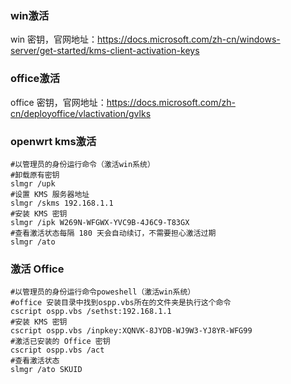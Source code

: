 <!--
 * @Author: 程英明
 * @Date: 2022-03-14 13:49:29
 * @LastEditTime: 2022-03-16 14:54:25
 * @LastEditors: 程英明
 * @Description: 
 * @FilePath: \doc-man\docs\os\win\activate.md
 * QQ:504875043@qq.com
-->
###
### win激活
win 密钥，官网地址：https://docs.microsoft.com/zh-cn/windows-server/get-started/kms-client-activation-keys
### office激活
office 密钥，官网地址：https://docs.microsoft.com/zh-cn/deployoffice/vlactivation/gvlks
### openwrt kms激活
```shell
#以管理员的身份运行命令（激活win系统）
#卸载原有密钥
slmgr /upk
#设置 KMS 服务器地址
slmgr /skms 192.168.1.1
#安装 KMS 密钥
slmgr /ipk W269N-WFGWX-YVC9B-4J6C9-T83GX
#查看激活状态每隔 180 天会自动续订，不需要担心激活过期
slmgr /ato
```
### 激活 Office
```shell
#以管理员的身份运行命令poweshell（激活win系统）
#office 安装目录中找到ospp.vbs所在的文件夹是执行这个命令
cscript ospp.vbs /sethst:192.168.1.1
#安装 KMS 密钥
cscript ospp.vbs /inpkey:XQNVK-8JYDB-WJ9W3-YJ8YR-WFG99
#激活已安装的 Office 密钥
cscript ospp.vbs /act
#查看激活状态
slmgr /ato SKUID
```
